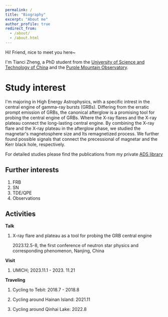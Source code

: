 ```yaml
---
permalink: /
title: "Biography"
excerpt: "About me"
author_profile: true
redirect_from: 
  - /about/
  - /about.html
---
```

Hi! Friend, nice  to meet you here~

I'm Tianci Zheng, a PhD student from the [University of Science and Technology of China](https://www.ustc.edu.cn/) and the [Purple Mountain Observatory](http://pmo.cas.cn/). 

Study interest
======
I'm majoring in High Energy Astrophysics, with a specific intrest in the central engine of gamma-ray bursts (GRBs).
Differing from the erratic prompt emission of GRBs, the canonical afterglow is a promising tool for probing the central engine of GRBs. Where the X-ray flares and the X-ray plateau connect the long-lasting central engine. By combining the X-ray flare and the X-ray plateau in the afterglow phase, we studied the magnetar's magnetosphere size and Its remagnetized process. We further found possible signals that connect the precessional of magnetar and the Kerr black hole, respectively.

For detailed studies please find the publications from my private [ADS library](https://ui.adsabs.harvard.edu/public-libraries/lgsSLQwzQ0GLO3hxMgFZjA)

Further interests
------
1. FRB
2. SN
3. TDE/QPE
4. Observations
   
  
Activities
------

**Talk**

1. X-ray flare and plateau as a tool for probing the GRB central engine
   
   2023.12.5-8, the first conference of neutron star physics and corresponding phenomenon, Nanjing, China

**Visit**

1. UMICH; 2023.11.1 - 2023. 11.21

**Traveling**

1. Cycling to Tebit: 2018.7 - 2018.8

1. Cycling around Hainan Island: 2021.11
   
1. Cycling around Qinhai Lake: 2022.8

